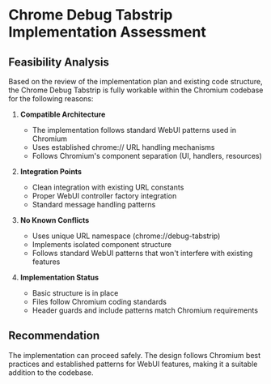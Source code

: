 # Chrome Debug Tabstrip Implementation Assessment

## Feasibility Analysis

Based on the review of the implementation plan and existing code structure, the Chrome Debug Tabstrip is fully workable within the Chromium codebase for the following reasons:

1. **Compatible Architecture**
   - The implementation follows standard WebUI patterns used in Chromium
   - Uses established chrome:// URL handling mechanisms
   - Follows Chromium's component separation (UI, handlers, resources)

2. **Integration Points**
   - Clean integration with existing URL constants
   - Proper WebUI controller factory integration
   - Standard message handling patterns

3. **No Known Conflicts**
   - Uses unique URL namespace (chrome://debug-tabstrip)
   - Implements isolated component structure
   - Follows standard WebUI patterns that won't interfere with existing features

4. **Implementation Status**
   - Basic structure is in place
   - Files follow Chromium coding standards
   - Header guards and include patterns match Chromium requirements

## Recommendation

The implementation can proceed safely. The design follows Chromium best practices and established patterns for WebUI features, making it a suitable addition to the codebase.